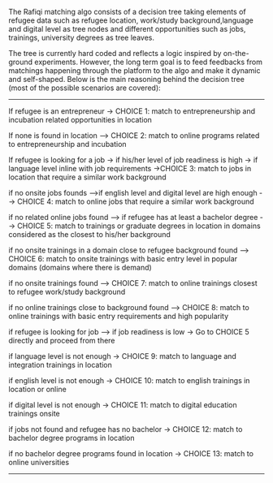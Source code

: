 The Rafiqi matching algo consists of a decision tree taking elements of refugee data such as refugee location, work/study background,language and digital level as tree nodes and different opportunities such as jobs, trainings, university degrees as tree leaves.

The tree is currently hard coded and reflects a logic inspired by on-the-ground experiments. However, the long term goal
is to feed feedbacks from matchings happening through the platform to the algo and make it dynamic and self-shaped.
Below is the main reasoning behind the decision tree (most of the possible scenarios are covered):

------------------------------------------------------------------------------------------------------------------------------
If refugee is an entrepreneur ->  CHOICE 1: match to entrepreneurship and incubation related opportunities in location

If none is found in location --> CHOICE 2: match to online programs related to entrepreneurship and incubation

If refugee is looking for a job -> if his/her level of job readiness is high -> 
if language level inline with job requirements ->CHOICE 3: match to jobs in location that require a similar work background 
     
 if no onsite jobs founds -->if english level and digital level are high enough -->
     CHOICE 4: match to online jobs that require a similar work background
           
   if no related online jobs found --> if refugee has at least a bachelor degree --> 
   CHOICE 5: match to trainings or graduate degrees in location in domains considered as the closest to his/her background
                    
                    
  if no onsite trainings in a domain close to refugee background found -->
                    CHOICE 6: match to onsite trainings with basic entry level in popular domains (domains where there is demand)
                         
                         
   if no onsite trainings found -->
                          CHOICE 7: match to online trainings closest to refugee work/study background
                              
                              
   if no online trainings close to background found -->
                              CHOICE 8: match to online trainings with basic entry requirements and high popularity
                              

if refugee is looking for job  -->
if job readiness is low ->
Go to CHOICE 5 directly and proceed from there

if language level is not enough -> 
CHOICE 9: match to language and integration trainings in location

if english level is not enough -> 
CHOICE 10: match to english trainings in location or online
       
       
if digital level is not enough ->
CHOICE 11: match to digital education trainings onsite

if jobs not found and refugee has no bachelor ->
CHOICE 12: match to bachelor degree programs in location 
  
  
  if no bachelor degree programs found in location ->
   CHOICE 13: match to online universities
   
   
   --------------------------------------------------------------------------------------------------------------------------
 
  
 
  
  
  
  
       
                              
                           
                              
                              
                              
                              
                              
                              
                              
                              
                              
                              
                
                              
                              
                                               

 
